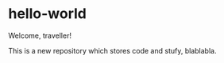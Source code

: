 # hello-world
Welcome, traveller!

This is a new repository which stores code and stufy, blablabla.
